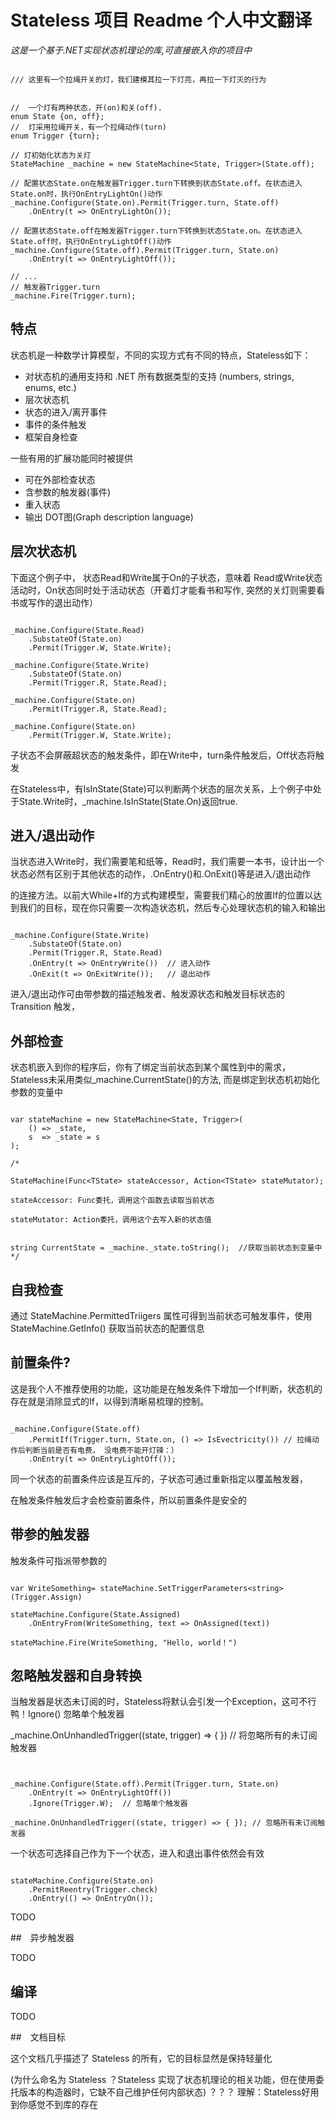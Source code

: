 # Stateless 项目 Readme 个人中文翻译

*这是一个基于.NET实现状态机理论的库,可直接嵌入你的项目中*


```

/// 这里有一个拉绳开关的灯，我们建模其拉一下灯亮，再拉一下灯灭的行为


//  一个灯有两种状态，开(on)和关(off).
enum State {on, off};
//  灯采用拉绳开关，有一个拉绳动作(turn)
enum Trigger {turn};

// 灯初始化状态为关灯
StateMachine _machine = new StateMachine<State, Trigger>(State.off);

// 配置状态State.on在触发器Trigger.turn下转换到状态State.off。在状态进入State.on时，执行OnEntryLightOn()动作
_machine.Configure(State.on).Permit(Trigger.turn, State.off)
	.OnEntry(t => OnEntryLightOn());

// 配置状态State.off在触发器Trigger.turn下转换到状态State.on。在状态进入State.off时，执行OnEntryLightOff()动作
_machine.Configure(State.off).Permit(Trigger.turn, State.on)
	.OnEntry(t => OnEntryLightOff());

// ...
// 触发器Trigger.turn
_machine.Fire(Trigger.turn);

```

## 特点

状态机是一种数学计算模型，不同的实现方式有不同的特点，Stateless如下：

* 对状态机的通用支持和 .NET 所有数据类型的支持 (numbers, strings, enums, etc.)
* 层次状态机
* 状态的进入/离开事件
* 事件的条件触发
* 框架自身检查

一些有用的扩展功能同时被提供

* 可在外部检查状态
* 含参数的触发器(事件)
* 重入状态
* 输出 DOT图(Graph description language)

## 层次状态机

下面这个例子中， 状态Read和Write属于On的子状态，意味着 Read或Write状态活动时，On状态同时处于活动状态（开着灯才能看书和写作, 突然的关灯则需要看书或写作的退出动作）

```

_machine.Configure(State.Read)
    .SubstateOf(State.on)
    .Permit(Trigger.W, State.Write);

_machine.Configure(State.Write)
    .SubstateOf(State.on)
    .Permit(Trigger.R, State.Read);

_machine.Configure(State.on)
    .Permit(Trigger.R, State.Read);

_machine.Configure(State.on)
    .Permit(Trigger.W, State.Write);

```

子状态不会屏蔽超状态的触发条件，即在Write中，turn条件触发后，Off状态将触发

在Stateless中，有IsInState(State)可以判断两个状态的层次关系，上个例子中处于State.Write时，_machine.IsInState(State.On)返回true.

## 进入/退出动作


当状态进入Write时，我们需要笔和纸等，Read时，我们需要一本书，设计出一个状态必然有区别于其他状态的动作，.OnEntry()和.OnExit()等是进入/退出动作

的连接方法。以前大While+If的方式构建模型，需要我们精心的放置If的位置以达到我们的目标，现在你只需要一次构造状态机，然后专心处理状态机的输入和输出

```

_machine.Configure(State.Write)
    .SubstateOf(State.on)
    .Permit(Trigger.R, State.Read)
	.OnEntry(t => OnEntryWrite())  // 进入动作
	.OnExit(t => OnExitWrite());   // 退出动作

```

进入/退出动作可由带参数的描述触发者、触发源状态和触发目标状态的 Transition 触发，

## 外部检查

状态机嵌入到你的程序后，你有了绑定当前状态到某个属性到中的需求，Stateless未采用类似_machine.CurrentState()的方法, 而是绑定到状态机初始化参数的变量中


```

var stateMachine = new StateMachine<State, Trigger>(
    () => _state,
    s  => _state = s
);

/* 

StateMachine(Func<TState> stateAccessor, Action<TState> stateMutator);

stateAccessor: Func委托，调用这个函数去读取当前状态

stateMutator: Action委托，调用这个去写入新的状态值


string CurrentState = _machine._state.toString();  //获取当前状态到变量中
*/

```


## 自我检查

通过 StateMachine.PermittedTriigers 属性可得到当前状态可触发事件，使用 StateMachine.GetInfo() 获取当前状态的配置信息

## 前置条件?


这是我个人不推荐使用的功能，这功能是在触发条件下增加一个If判断，状态机的存在就是消除显式的If，以得到清晰易梳理的控制。


```

_machine.Configure(State.off)
	.PermitIf(Trigger.turn, State.on, () => IsEvectricity()) // 拉绳动作后判断当前是否有电费， 没电费不能开灯辣：）
	.OnEntry(t => OnEntryLightOff());

```

同一个状态的前置条件应该是互斥的，子状态可通过重新指定以覆盖触发器， 

在触发条件触发后才会检查前置条件，所以前置条件是安全的

## 带参的触发器


触发条件可指派带参数的


```

var WriteSomething= stateMachine.SetTriggerParameters<string>(Trigger.Assign)

stateMachine.Configure(State.Assigned)
    .OnEntryFrom(WriteSomething, text => OnAssigned(text))

stateMachine.Fire(WriteSomething, "Hello, world！")

```


## 忽略触发器和自身转换


当触发器是状态未订阅的时，Stateless将默认会引发一个Exception，这可不行鸭！Ignore() 忽略单个触发器

_machine.OnUnhandledTrigger((state, trigger) => { }) // 将忽略所有的未订阅触发器

```


_machine.Configure(State.off).Permit(Trigger.turn, State.on)
	.OnEntry(t => OnEntryLightOff())
	.Ignore(Trigger.W);  // 忽略单个触发器

_machine.OnUnhandledTrigger((state, trigger) => { }); // 忽略所有未订阅触发器

```

一个状态可选择自己作为下一个状态，进入和退出事件依然会有效

```

stateMachine.Configure(State.on)
    .PermitReentry(Trigger.check)
    .OnEntry(() => OnEntryOn());

```


TODO

##　异步触发器

TODO

## 编译

TODO

##　文档目标

这个文档几乎描述了 Stateless 的所有，它的目标显然是保持轻量化

(为什么命名为 Stateless ？Stateless 实现了状态机理论的相关功能，但在使用委托版本的构造器时，它缺不自己维护任何内部状态)
？？？ 理解：Stateless好用到你感觉不到库的存在



